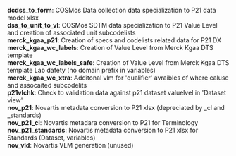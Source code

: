 **dcdss_to_form**: COSMos Data collection data specialization to P21 data model xlsx <br>
**dss_to_unit_to_vl**: COSMos SDTM data specialization to P21 Value Level and creation of associated unit subcodelists <br>
**merck_kgaa_p21**: Creation of specs and codelists related data for P21 DX  <br>
**merck_kgaa_wc_labels**: Creation of Value Level from Merck Kgaa DTS template  <br>
**merck_kgaa_wc_labels_safe**: Creation of Value Level from Merck Kgaa DTS template Lab dafety (no domain prefix in variables) <br>
**merck_kgaa_wc_xtra**: Additonal vlm for 'qualifier' avraibles of where caluse and assocaited subcodelits <br>
**p21vlchk**: Check to validation data against p21 dataset valuelvel in 'Dataset view' <br>
**nov_p21**: Novartis metadata conversion to P21 xlsx (depreciated by _cl and _standards) <br>
**nov_p21_cl**: Novartis metadara conversion to P21 for Terminology <br>
**nov_p21_standards**: Novartis metadata conversion to P21 xlsx for Standards (Dataset, variables) <br>
**nov_vld**: Novartis VLM generation (unused)
